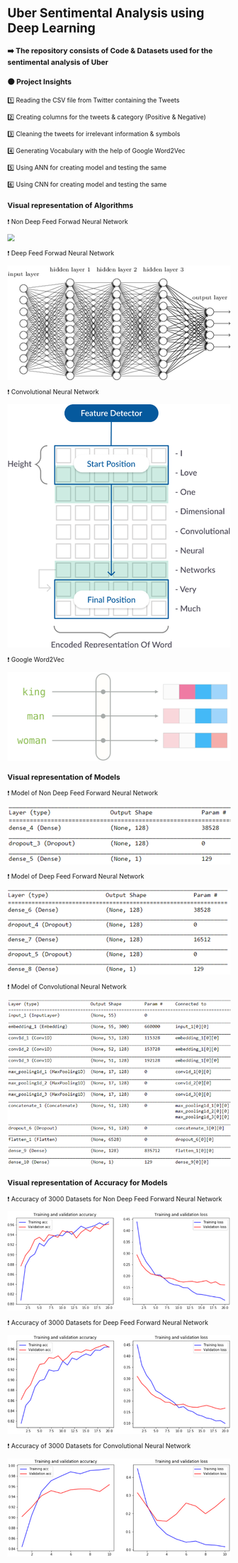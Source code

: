 # Uber Sentimental Analysis using Deep Learning 

### ➡️ The repository consists of Code & Datasets used for the sentimental analysis of Uber 

### ⚫️ Project Insights

1️⃣ Reading the CSV file from Twitter containing the Tweets 

2️⃣ Creating columns for the tweets & category (Positive & Negative)

3️⃣ Cleaning the tweets for irrelevant information & symbols 

4️⃣ Generating Vocabulary with the help of Google Word2Vec

5️⃣ Using ANN for creating model and testing the same 

6️⃣ Using CNN for creating model and testing the same

### Visual representation of Algorithms 

❗️ Non Deep Feed Forwad Neural Network 

![](https://github.com/yashindulkar/Uber-Deep-Learning/blob/master/Images/Non%20DNN.png=200x200)

❗️ Deep Feed Forwad Neural Network 

![](https://github.com/yashindulkar/Uber-Deep-Learning/blob/master/Images/Neural%20Network.png)

❗️ Convolutional Neural Network 

![](https://github.com/yashindulkar/Uber-Deep-Learning/blob/master/Images/CNN.png)

❗️ Google Word2Vec 

![](https://github.com/yashindulkar/Uber-Deep-Learning/blob/master/Images/word2vec.png)

### Visual representation of Models

❗️ Model of Non Deep Feed Forward Neural Network 

![](https://github.com/yashindulkar/Uber-Deep-Learning/blob/master/Images/Model_NDNN.PNG)

❗️ Model of Deep Feed Forward Neural Network 

![](https://github.com/yashindulkar/Uber-Deep-Learning/blob/master/Images/Model_DNN.PNG)

❗️ Model of Convolutional Neural Network 

![](https://github.com/yashindulkar/Uber-Deep-Learning/blob/master/Images/Model_CNN.PNG)

### Visual representation of Accuracy for Models

❗️ Accuracy of 3000 Datasets for Non Deep Feed Forward Neural Network 

![](https://github.com/yashindulkar/Uber-Deep-Learning/blob/master/Images/NDNN_3000.PNG)


❗️ Accuracy of 3000 Datasets for Deep Feed Forward Neural Network

![](https://github.com/yashindulkar/Uber-Deep-Learning/blob/master/Images/DNN_3000.PNG)


❗️ Accuracy of 3000 Datasets for Convolutional Neural Network

![](https://github.com/yashindulkar/Uber-Deep-Learning/blob/master/Images/3000.PNG)




